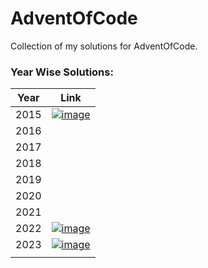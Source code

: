 # AdventOfCode
Collection of my solutions for AdventOfCode.

### Year Wise Solutions: 

| Year  | Link  |
|---|---|
| 2015  | [![image](https://user-images.githubusercontent.com/64140687/230714253-11af316e-5488-49b9-a460-5e7329741931.png)](https://github.com/samsepi0x0/AdventOfCode/tree/main/2015) |   
| 2016  | | 
| 2017  | | 
| 2018  | | 
| 2019  | | 
| 2020  | | 
| 2021  | | 
| 2022  | [![image](https://user-images.githubusercontent.com/64140687/230714253-11af316e-5488-49b9-a460-5e7329741931.png)](https://github.com/samsepi0x0/AdventOfCode/tree/main/2022) | 
| 2023  | [![image](https://user-images.githubusercontent.com/64140687/230714253-11af316e-5488-49b9-a460-5e7329741931.png)](https://github.com/samsepi0x0/AdventOfCode/tree/main/2023) | 
| | |
